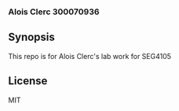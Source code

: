 ### Alois Clerc 300070936

## Synopsis
This repo is for Alois Clerc's lab work for SEG4105

## License
MIT